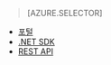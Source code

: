 > [AZURE.SELECTOR]
- [포털](../articles/media-services-manage-content.md#encode)
- [.NET SDK](../articles/media-services-dotnet-encode-asset.md)
- [REST API](../articles/media-services-rest-encode-asset.md)


<!--HONumber=52--> 
